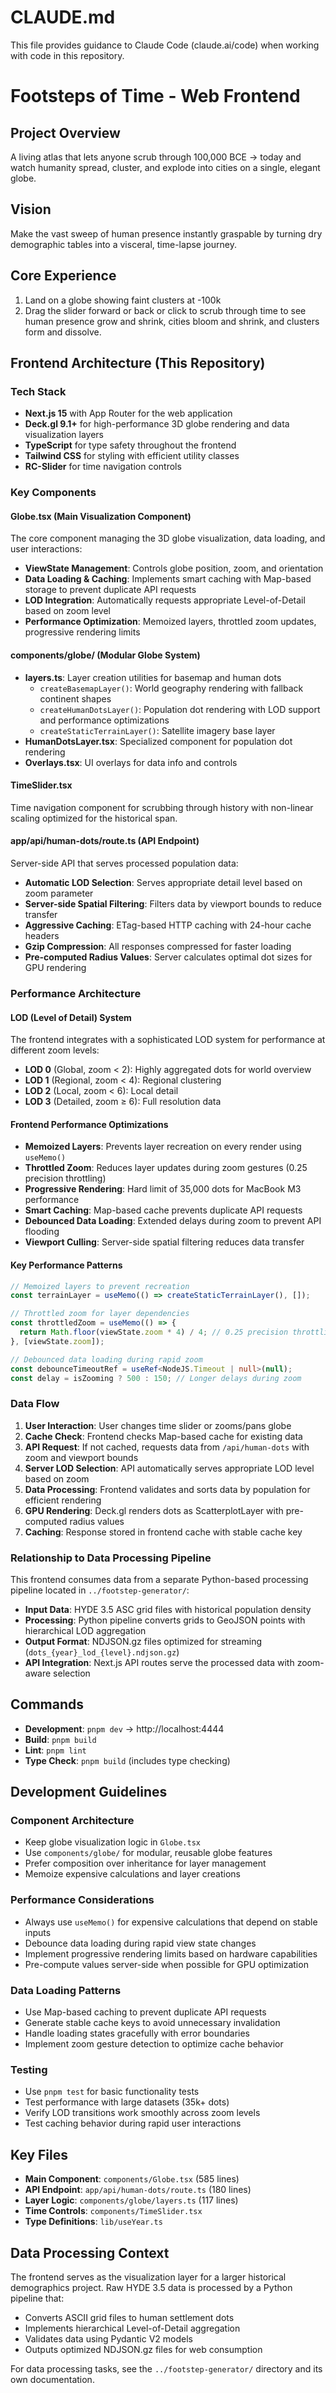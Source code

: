# CLAUDE.md

This file provides guidance to Claude Code (claude.ai/code) when working with code in this repository.

# Footsteps of Time - Web Frontend

## Project Overview
A living atlas that lets anyone scrub through 100,000 BCE → today and watch humanity spread, cluster, and explode into cities on a single, elegant globe.

## Vision
Make the vast sweep of human presence instantly graspable by turning dry demographic tables into a visceral, time-lapse journey.

## Core Experience
1. Land on a globe showing faint clusters at -100k
2. Drag the slider forward or back or click to scrub through time to see human presence grow and shrink, cities bloom and shrink, and clusters form and dissolve.

## Frontend Architecture (This Repository)

### Tech Stack
- **Next.js 15** with App Router for the web application
- **Deck.gl 9.1+** for high-performance 3D globe rendering and data visualization layers
- **TypeScript** for type safety throughout the frontend
- **Tailwind CSS** for styling with efficient utility classes
- **RC-Slider** for time navigation controls

### Key Components

#### Globe.tsx (Main Visualization Component)
The core component managing the 3D globe visualization, data loading, and user interactions:
- **ViewState Management**: Controls globe position, zoom, and orientation
- **Data Loading & Caching**: Implements smart caching with Map-based storage to prevent duplicate API requests
- **LOD Integration**: Automatically requests appropriate Level-of-Detail based on zoom level
- **Performance Optimization**: Memoized layers, throttled zoom updates, progressive rendering limits

#### components/globe/ (Modular Globe System)
- **layers.ts**: Layer creation utilities for basemap and human dots
  - `createBasemapLayer()`: World geography rendering with fallback continent shapes
  - `createHumanDotsLayer()`: Population dot rendering with LOD support and performance optimizations
  - `createStaticTerrainLayer()`: Satellite imagery base layer
- **HumanDotsLayer.tsx**: Specialized component for population dot rendering
- **Overlays.tsx**: UI overlays for data info and controls

#### TimeSlider.tsx
Time navigation component for scrubbing through history with non-linear scaling optimized for the historical span.

#### app/api/human-dots/route.ts (API Endpoint)
Server-side API that serves processed population data:
- **Automatic LOD Selection**: Serves appropriate detail level based on zoom parameter
- **Server-side Spatial Filtering**: Filters data by viewport bounds to reduce transfer
- **Aggressive Caching**: ETag-based HTTP caching with 24-hour cache headers
- **Gzip Compression**: All responses compressed for faster loading
- **Pre-computed Radius Values**: Server calculates optimal dot sizes for GPU rendering

### Performance Architecture

#### LOD (Level of Detail) System
The frontend integrates with a sophisticated LOD system for performance at different zoom levels:
- **LOD 0** (Global, zoom < 2): Highly aggregated dots for world overview
- **LOD 1** (Regional, zoom < 4): Regional clustering 
- **LOD 2** (Local, zoom < 6): Local detail
- **LOD 3** (Detailed, zoom ≥ 6): Full resolution data

#### Frontend Performance Optimizations
- **Memoized Layers**: Prevents layer recreation on every render using `useMemo()`
- **Throttled Zoom**: Reduces layer updates during zoom gestures (0.25 precision throttling)
- **Progressive Rendering**: Hard limit of 35,000 dots for MacBook M3 performance
- **Smart Caching**: Map-based cache prevents duplicate API requests
- **Debounced Data Loading**: Extended delays during zoom to prevent API flooding
- **Viewport Culling**: Server-side spatial filtering reduces data transfer

#### Key Performance Patterns
```typescript
// Memoized layers to prevent recreation
const terrainLayer = useMemo(() => createStaticTerrainLayer(), []);

// Throttled zoom for layer dependencies
const throttledZoom = useMemo(() => {
  return Math.floor(viewState.zoom * 4) / 4; // 0.25 precision throttling
}, [viewState.zoom]);

// Debounced data loading during rapid zoom
const debounceTimeoutRef = useRef<NodeJS.Timeout | null>(null);
const delay = isZooming ? 500 : 150; // Longer delays during zoom
```

### Data Flow
1. **User Interaction**: User changes time slider or zooms/pans globe
2. **Cache Check**: Frontend checks Map-based cache for existing data
3. **API Request**: If not cached, requests data from `/api/human-dots` with zoom and viewport bounds
4. **Server LOD Selection**: API automatically serves appropriate LOD level based on zoom
5. **Data Processing**: Frontend validates and sorts data by population for efficient rendering
6. **GPU Rendering**: Deck.gl renders dots as ScatterplotLayer with pre-computed radius values
7. **Caching**: Response stored in frontend cache with stable cache key

### Relationship to Data Processing Pipeline
This frontend consumes data from a separate Python-based processing pipeline located in `../footstep-generator/`:
- **Input Data**: HYDE 3.5 ASC grid files with historical population density
- **Processing**: Python pipeline converts grids to GeoJSON points with hierarchical LOD aggregation
- **Output Format**: NDJSON.gz files optimized for streaming (`dots_{year}_lod_{level}.ndjson.gz`)
- **API Integration**: Next.js API routes serve the processed data with zoom-aware selection

## Commands
- **Development**: `pnpm dev` → http://localhost:4444
- **Build**: `pnpm build`
- **Lint**: `pnpm lint`
- **Type Check**: `pnpm build` (includes type checking)

## Development Guidelines

### Component Architecture
- Keep globe visualization logic in `Globe.tsx`
- Use `components/globe/` for modular, reusable globe features
- Prefer composition over inheritance for layer management
- Memoize expensive calculations and layer creations

### Performance Considerations
- Always use `useMemo()` for expensive calculations that depend on stable inputs
- Debounce data loading during rapid view state changes
- Implement progressive rendering limits based on hardware capabilities
- Pre-compute values server-side when possible for GPU optimization

### Data Loading Patterns
- Use Map-based caching to prevent duplicate API requests
- Generate stable cache keys to avoid unnecessary invalidation
- Handle loading states gracefully with error boundaries
- Implement zoom gesture detection to optimize cache behavior

### Testing
- Use `pnpm test` for basic functionality tests
- Test performance with large datasets (35k+ dots)
- Verify LOD transitions work smoothly across zoom levels
- Test caching behavior during rapid user interactions

## Key Files
- **Main Component**: `components/Globe.tsx` (585 lines)
- **API Endpoint**: `app/api/human-dots/route.ts` (180 lines)
- **Layer Logic**: `components/globe/layers.ts` (117 lines)
- **Time Controls**: `components/TimeSlider.tsx`
- **Type Definitions**: `lib/useYear.ts`

## Data Processing Context
The frontend serves as the visualization layer for a larger historical demographics project. Raw HYDE 3.5 data is processed by a Python pipeline that:
- Converts ASCII grid files to human settlement dots
- Implements hierarchical Level-of-Detail aggregation
- Validates data using Pydantic V2 models
- Outputs optimized NDJSON.gz files for web consumption

For data processing tasks, see the `../footstep-generator/` directory and its own documentation.